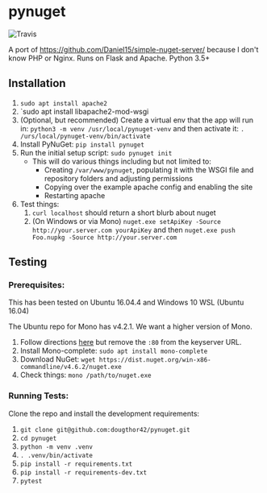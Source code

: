 # pynuget

![Travis](https://img.shields.io/travis/dougthor42/pynuget.svg)

A port of https://github.com/Daniel15/simple-nuget-server/ because I
don't know PHP or Nginx. Runs on Flask and Apache. Python 3.5+

## Installation
1.  `sudo apt install apache2`
2.  `sudo apt install libapache2-mod-wsgi
3.  (Optional, but recommended) Create a virtual env that the app will run
    in: `python3 -m venv /usr/local/pynuget-venv` and then activate it:
    `. /urs/local/pynuget-venv/bin/activate`
4.  Install PyNuGet: `pip install pynuget`
5.  Run the initial setup script: `sudo pynuget init`
    + This will do various things including but not limited to:
        + Creating `/var/www/pynuget`, populating it with the WSGI file and
          repository folders and adjusting permissions
        + Copying over the example apache config and enabling the site
        + Restarting apache
6.  Test things:
    1. `curl localhost` should return a short blurb about nuget
    2. (On Windows or via Mono) `nuget.exe setApiKey -Source http://your.server.com
       yourApiKey` and then `nuget.exe push Foo.nupkg -Source
       http://your.server.com`


## Testing

### Prerequisites:

This has been tested on Ubuntu 16.04.4 and Windows 10 WSL (Ubuntu 16.04)

The Ubuntu repo for Mono has v4.2.1. We want a higher version of Mono.

1.  Follow directions
    [here](http://www.mono-project.com/download/stable/#download-lin) but
    remove the `:80` from the keyserver URL.
2.  Install Mono-complete: `sudo apt install mono-complete`
3.  Download NuGet: `wget https://dist.nuget.org/win-x86-commandline/v4.6.2/nuget.exe`
4.  Check things: `mono /path/to/nuget.exe`


### Running Tests:

Clone the repo and install the development requirements:

1.  `git clone git@github.com:dougthor42/pynuget.git`
2.  `cd pynuget`
3.  `python -m venv .venv`
4.  `. .venv/bin/activate`
5.  `pip install -r requirements.txt`
6.  `pip install -r requirements-dev.txt`
7.  `pytest`
